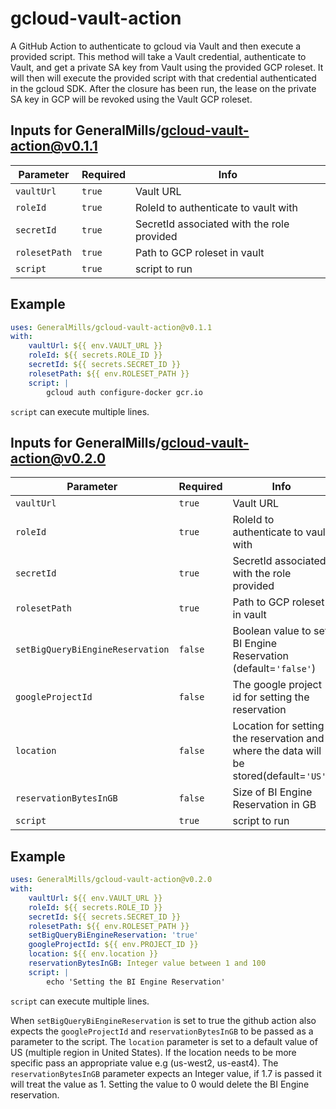 # gcloud-vault-action

A GitHub Action to authenticate to gcloud via Vault and then execute a provided script.
This method will take a Vault credential, authenticate to Vault, and get a private SA key from Vault using the provided GCP roleset. It will then will execute the provided script with that credential authenticated in the gcloud SDK. After the closure has been run, the lease on the private SA key in GCP will be revoked using the Vault GCP roleset.

## Inputs for GeneralMills/gcloud-vault-action@v0.1.1

| Parameter       | Required | Info                                         |
| --------------- | -------- | -------------------------------------------- |
| `vaultUrl`      | `true`   | Vault URL                                    |
| `roleId`        | `true`   | RoleId to authenticate to vault with         |
| `secretId`      | `true`   | SecretId associated with the role provided   |
| `rolesetPath`   | `true`   | Path to GCP roleset in vault                 |
| `script`        | `true`   | script to run                                |

## Example

```yaml
uses: GeneralMills/gcloud-vault-action@v0.1.1
with:
    vaultUrl: ${{ env.VAULT_URL }}
    roleId: ${{ secrets.ROLE_ID }}
    secretId: ${{ secrets.SECRET_ID }}
    rolesetPath: ${{ env.ROLESET_PATH }}
    script: |
        gcloud auth configure-docker gcr.io
```

`script` can execute multiple lines.

## Inputs for GeneralMills/gcloud-vault-action@v0.2.0

| Parameter                         | Required | Info                                                                                   |
| --------------------------------- | -------- | -------------------------------------------------------------------------------------- |
| `vaultUrl`                        | `true`   | Vault URL                                                                              |
| `roleId`                          | `true`   | RoleId to authenticate to vault with                                                   |
| `secretId`                        | `true`   | SecretId associated with the role provided                                             |
| `rolesetPath`                     | `true`   | Path to GCP roleset in vault                                                           |
| `setBigQueryBiEngineReservation`  | `false`  | Boolean value to set BI Engine Reservation (default=`'false'`)                         |
| `googleProjectId`                 | `false`  | The google project id for setting the reservation                                      |
| `location`                        | `false`  | Location for setting the reservation and where the data will be stored(default=`'US'`) |
| `reservationBytesInGB`            | `false`  | Size of BI Engine Reservation in GB                                                    |
| `script`                          | `true`   | script to run                                                                          |

## Example

```yaml
uses: GeneralMills/gcloud-vault-action@v0.2.0
with:
    vaultUrl: ${{ env.VAULT_URL }}
    roleId: ${{ secrets.ROLE_ID }}
    secretId: ${{ secrets.SECRET_ID }}
    rolesetPath: ${{ env.ROLESET_PATH }}
    setBigQueryBiEngineReservation: 'true'
    googleProjectId: ${{ env.PROJECT_ID }}
    location: ${{ env.location }}
    reservationBytesInGB: Integer value between 1 and 100
    script: |
        echo 'Setting the BI Engine Reservation'
```

`script` can execute multiple lines.

When `setBigQueryBiEngineReservation` is set to true the github action also expects the `googleProjectId` and `reservationBytesInGB` to be passed as a parameter to the script. The `location` parameter is set to a default value of US (multiple region in United States). If the location needs to be more specific pass an appropriate value e.g (us-west2, us-east4). The `reservationBytesInGB` parameter expects an Integer value, if 1.7 is passed it will treat the value as 1. Setting the value to 0 would delete the BI Engine reservation.
